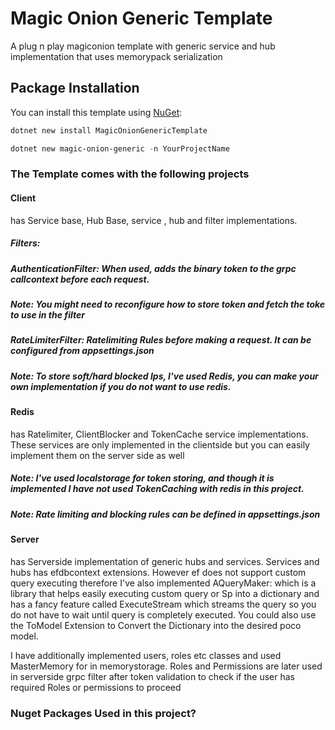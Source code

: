 # Magic Onion Generic Template

A plug n play magiconion template with generic service and hub implementation that uses memorypack serialization
 
## Package Installation

You can install this template using [NuGet](https://www.nuget.org/packages/MagicOnionGenericTemplate):

```powershell
dotnet new install MagicOnionGenericTemplate
```

```powershell
dotnet new magic-onion-generic -n YourProjectName
```

 ### The Template comes with the following projects
 
 #### Client 
 
 has Service base, Hub Base, service , hub and filter implementations. 
 
 ##### Filters: 
 
 ##### AuthenticationFilter: When used, adds the binary token to the grpc callcontext before each request.
 
 ##### Note: You might need to reconfigure how to store token and fetch the toke to use in the filter

 ##### RateLimiterFilter: Ratelimiting Rules before making a request. It can be configured from appsettings.json
 
 ##### Note: To store soft/hard blocked Ips, I've used Redis, you can make your own implementation if you do not want to use redis.

 
 #### Redis
 has Ratelimiter, ClientBlocker and TokenCache service implementations. These services are only implemented in the clientside but you 
 can easily implement them on the server side as well
 ##### Note: I've used localstorage for token storing, and though it is implemented I have not used TokenCaching with redis in this project.
 ##### Note: Rate limiting and blocking rules can be defined in appsettings.json
 
 #### Server
 has Serverside implementation of generic hubs and services.
 Services and hubs has efdbcontext extensions. However ef does not support custom query executing therefore I've also implemented
 AQueryMaker: which is a library that helps easily executing custom query or Sp into a dictionary and has a fancy feature called 
 ExecuteStream which streams the query so you do not have to wait until query is completely executed. You could also use the ToModel 
 Extension to Convert the Dictionary into the desired poco model.

 I have additionally implemented users, roles etc classes and used MasterMemory for in memorystorage.
 Roles and Permissions are later used in serverside grpc filter after token validation to check if the user has required Roles or permissions to proceed
 

### Nuget Packages Used in this project?
 
 
 
